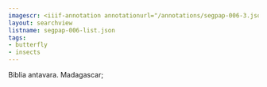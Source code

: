 ```yaml
---
imagescr: <iiif-annotation annotationurl="/annotations/segpap-006-3.json" styling="image_only:true"></iiif-annotation>
layout: searchview
listname: segpap-006-list.json
tags:
- butterfly
- insects
---
```

Biblia antavara. Madagascar;